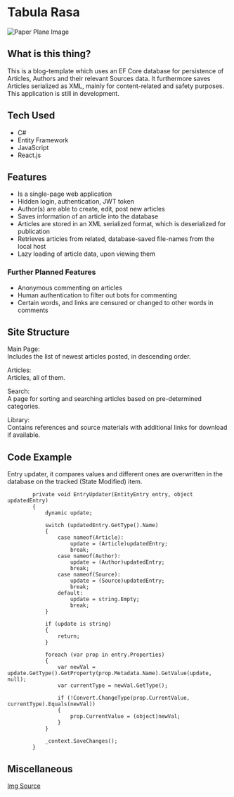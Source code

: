 # Tabula Rasa

![Paper Plane Image](https://i.imgur.com/ykieeb4.png)

## What is this thing?

This is a blog-template which uses an EF Core database for persistence of Articles, Authors and their relevant Sources data. It furthermore saves Articles serialized as XML, mainly for content-related and safety purposes. This application is still in development.

## Tech Used

- C#
- Entity Framework
- JavaScript
- React.js

## Features

- Is a single-page web application
- Hidden login, authentication, JWT token
- Author(s) are able to create, edit, post new articles
- Saves information of an article into the database
- Articles are stored in an XML serialized format, which is deserialized for publication
- Retrieves articles from related, database-saved file-names from the local host
- Lazy loading of article data, upon viewing them

### Further Planned Features

- Anonymous commenting on articles
- Human authentication to filter out bots for commenting
- Certain words, and links are censured or changed to other words in comments

## Site Structure

Main Page:<br>
  Includes the list of newest articles posted, in descending order.
  
Articles:<br>
  Articles, all of them.
  
Search:<br>
  A page for sorting and searching articles based on pre-determined categories.

Library:<br>
  Contains references and source materials with additional links for download if available.
  
## Code Example

Entry updater, it compares values and different ones are overwritten in the database on the tracked (State Modified) item.
```
        private void EntryUpdater(EntityEntry entry, object updatedEntry)
        {
            dynamic update;

            switch (updatedEntry.GetType().Name)
            {
                case nameof(Article):
                    update = (Article)updatedEntry;
                    break;
                case nameof(Author):
                    update = (Author)updatedEntry;
                    break;
                case nameof(Source):
                    update = (Source)updatedEntry;
                    break;
                default:
                    update = string.Empty;
                    break;
            }

            if (update is string)
            {
                return;
            }

            foreach (var prop in entry.Properties)
            {
                var newVal = update.GetType().GetProperty(prop.Metadata.Name).GetValue(update, null);
                var currentType = newVal.GetType();

                if (!Convert.ChangeType(prop.CurrentValue, currentType).Equals(newVal))
                {
                    prop.CurrentValue = (object)newVal;
                }
            }

            _context.SaveChanges();
        }
```

## Miscellaneous

[Img Source](https://wallhaven.cc/w/ne533o)
